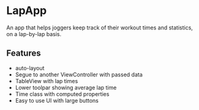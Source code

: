 # LapApp
An app that helps joggers keep track of their workout times and statistics, on a lap-by-lap basis.

<h2>Features</h2>
<ul>
  <li>auto-layout</li>
  <li>Segue to another ViewController with passed data</li>
  <li>TableView with lap times</li>
  <li>Lower toolpar showing average lap time</li>
  <li>Time class with computed properties</li>
  <li>Easy to use UI with large buttons</li>
</ul>
